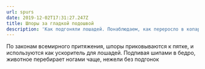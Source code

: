 ```yaml
---
url: spurs
date: 2019-12-02T17:31:27.247Z
title: Шпоры за гладкой подошвой
description: 'Как подгоняли лошадей. Понаблюдаем, как переросло в копари'
---
```

По законам всемирного притяжения, шпоры приковываются к пятке, и используются как ускоритель для лошадей. Подпивая шипами в бедро, животное перебирает ногами чаще, нежели без подгонок
